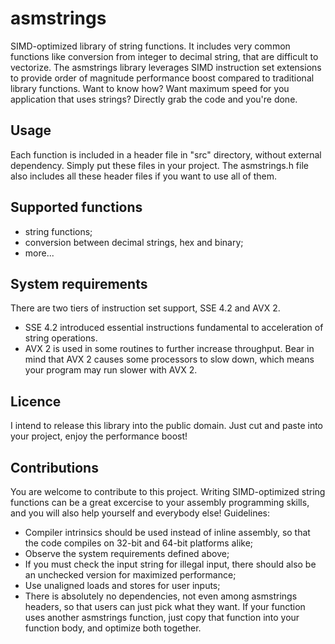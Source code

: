 # asmstrings
SIMD-optimized library of string functions. It includes very common functions like conversion from integer to decimal string, that are difficult to vectorize. The asmstrings library leverages SIMD instruction set extensions to provide order of magnitude performance boost compared to traditional library functions. Want to know how? Want maximum speed for you application that uses strings? Directly grab the code and you're done.
## Usage
Each function is included in a header file in "src" directory, without external dependency. Simply put these files in your project. The asmstrings.h file also includes all these header files if you want to use all of them.
## Supported functions
* string functions;
* conversion between decimal strings, hex and binary;
* more...
## System requirements
There are two tiers of instruction set support, SSE 4.2 and AVX 2.
* SSE 4.2 introduced essential instructions fundamental to acceleration of string operations.
* AVX 2 is used in some routines to further increase throughput. Bear in mind that AVX 2 causes some processors to slow down, which means your program may run slower with AVX 2.
## Licence
I intend to release this library into the public domain. Just cut and paste into your project, enjoy the performance boost!
## Contributions
You are welcome to contribute to this project. Writing SIMD-optimized string functions can be a great excercise to your assembly programming skills, and you will also help yourself and everybody else!
Guidelines:
* Compiler intrinsics should be used instead of inline assembly, so that the code compiles on 32-bit and 64-bit platforms alike;
* Observe the system requirements defined above;
* If you must check the input string for illegal input, there should also be an unchecked version for maximized performance;
* Use unaligned loads and stores for user inputs;
* There is absolutely no dependencies, not even among asmstrings headers, so that users can just pick what they want. If your function uses another asmstrings function, just copy that function into your function body, and optimize both together.
